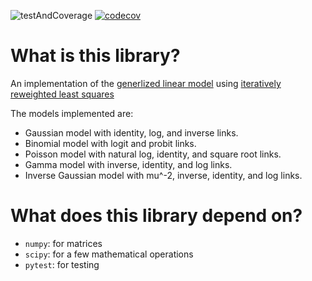 ![testAndCoverage](https://github.com/gmcmacran/glm_irls/actions/workflows/<workflow>/badge.svg)
[![codecov](https://codecov.io/gh/gmcmacran/glm_irls/branch/main/graph/badge.svg?token=LUO9RKHDMQ)](https://codecov.io/gh/gmcmacran/glm_irls)

# What is this library?
An implementation of the [generlized linear model](https://en.wikipedia.org/wiki/Generalized_linear_model) 
using [iteratively reweighted least squares](https://en.wikipedia.org/wiki/Iteratively_reweighted_least_squares)

The models implemented are:
* Gaussian model with identity, log, and inverse links.
* Binomial model with logit and probit links.
* Poisson model with natural log, identity, and square root links.
* Gamma model with inverse, identity, and log links.
* Inverse Gaussian model with mu^-2, inverse, identity, and log links.

# What does this library depend on?
* `numpy`: for matrices
* `scipy`: for a few mathematical operations
* `pytest`: for testing